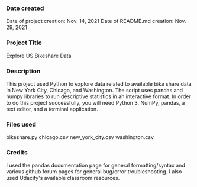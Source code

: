 
### Date created
Date of project creation: Nov. 14, 2021
Date of README.md creation: Nov. 29, 2021

### Project Title
Explore US Bikeshare Data

### Description
This project used Python to explore data related to available bike share data in New York City, Chicago, and Washington. The script uses pandas and numpy libraries to run descriptive statistics in an interactive format. In order to do this project successfully, you will need Python 3, NumPy, pandas, a text editor, and a terminal application.

### Files used
bikeshare.py
chicago.csv
new_york_city.csv
washington.csv

### Credits
I used the pandas documentation page for general formatting/syntax and various github forum pages for general bug/error troubleshooting. I also used Udacity's available classroom resources.
